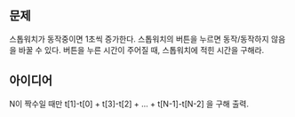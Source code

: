 ## 문제
스톱워치가 동작중이면 1초씩 증가한다. 스톱워치의 버튼을 누르면 동작/동작하지 않음 을 바꿀 수 있다. 버튼을 누른 시간이 주어질 때, 스톱워치에 적힌 시간을 구해라.  

## 아이디어
N이 짝수일 때만 t[1]-t[0] + t[3]-t[2] + ... + t[N-1]-t[N-2] 을 구해 출력.  
